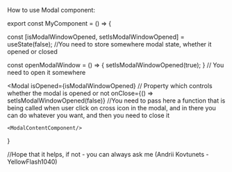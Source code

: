 How to use Modal component:

export const MyComponent = () => {

const [isModalWindowOpened, setIsModalWindowOpened] = useState(false); //You need to store somewhere modal state, whether it opened or closed

const openModalWindow = () => {
setIsModalWindowOpened(true);
} // You need to open it somewhere

<Modal
isOpened={isModalWindowOpened} // Property which controls whether the modal is opened or not
onClose={() => setIsModalWindowOpened(false)} //You need to pass here a function that is being called when user click on cross icon in the modal, and in there you can do whatever you want, and then you need to close it

>

    <ModalContentComponent/>

  </Modal>
}

//Hope that it helps, if not - you can always ask me (Andrii Kovtunets - YellowFlash1040)
